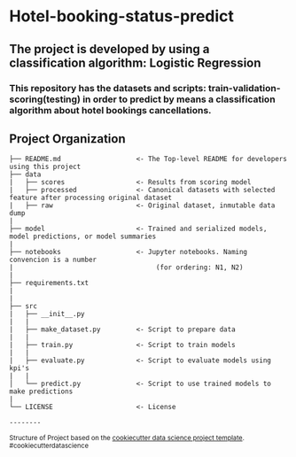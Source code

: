# Hotel-booking-status-predict
## The project is developed by using a classification algorithm: Logistic Regression
### This repository has the datasets and scripts: train-validation-scoring(testing) in order to predict by means a classification algorithm about hotel bookings cancellations. 


Project Organization
----------------------


    ├── README.md                   <- The Top-level README for developers using this project
    ├── data
    |   ├── scores                  <- Results from scoring model
    |   ├── processed               <- Canonical datasets with selected feature after processing original dataset
    |   ├── raw                     <- Original dataset, inmutable data dump
    |
    ├── model                       <- Trained and serialized models, model predictions, or model summaries
    |
    ├── notebooks                   <- Jupyter notebooks. Naming convencion is a number 
    |                                    (for ordering: N1, N2)
    |
    ├── requirements.txt
    |
    |
    ├── src
    |   ├── __init__.py
    |   |
    |   ├── make_dataset.py         <- Script to prepare data
    |   |
    |   ├── train.py                <- Script to train models
    |   |
    |   ├── evaluate.py             <- Script to evaluate models using kpi's
    |   |
    │   └── predict.py              <- Script to use trained models to make predictions
    |
    └── LICENSE                     <- License
    
    --------

<p><small>Structure of Project based on the <a target="_blank" href="https://drivendata.github.io/cookiecutter-data-science/">cookiecutter data science project template</a>. #cookiecutterdatascience</small></p>
